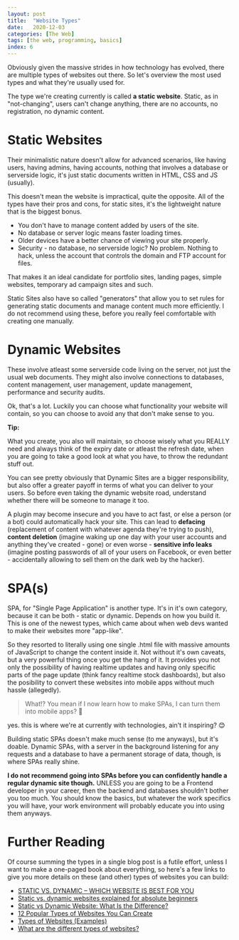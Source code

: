 ```yaml
---
layout: post
title:  "Website Types"
date:   2020-12-03
categories: [The Web]
tags: [the web, programming, basics]
index: 6
---
```


Obviously given the massive strides in how technology has evolved, there are multiple types of websites out there. So let's overview the most used types and what they're usually used for.

The type we're creating currently is called **a static website**. Static, as in "not-changing", users can't change anything, there are no accounts, no registration, no dynamic content.

# Static Websites

Their minimalistic nature doesn't allow for advanced scenarios, like having users, having admins, having accounts, nothing that involves a database or serverside logic, it's just static documents written in HTML, CSS and JS (usually).

This doesn't mean the website is impractical, quite the opposite. All of the types have their pros and cons, for static sites, it's the lightweight nature that is the biggest bonus. 

* You don't have to manage content added by users of the site.
* No database or server logic means faster loading times.
* Older devices have a better chance of viewing your site properly.
* Security - no database, no serverside logic? No problem. Nothing to hack, unless the account that controls the domain and FTP account for files.

That makes it an ideal candidate for portfolio sites, landing pages, simple websites, temporary ad campaign sites and such.

Static Sites also have so called "generators" that allow you to set rules for generating static documents and manage content much more efficiently. I do not recommend using these, before you really feel comfortable with creating one manually. 

# Dynamic Websites

These involve atleast some serverside code living on the server, not just the usual web documents. They might also involve connections to databases, content management, user management, update management, performance and security audits.

Ok, that's a lot. Luckily you can choose what functionality your website will contain, so you can choose to avoid any that don't make sense to you. 

**Tip:** 

What you create, you also will maintain, so choose wisely what you REALLY need and always think of the expiry date or atleast the refresh date, when you are going to take a good look at what you have, to throw the redundant stuff out. 


You can see pretty obviously that Dynamic Sites are a bigger responsibility, but also offer a greater payoff in terms of what you can deliver to your users. So before even taking the dynamic website road, understand whether there will be someone to manage it too. 

A plugin may become insecure and you have to act fast, or else a person (or a bot) could automatically hack your site. This can lead to **defacing** (replacement of content with whatever agenda they're trying to push), **content deletion** (imagine waking up one day with your user accounts and anything they've created - gone) or even worse - **sensitive info leaks** (imagine posting passwords of all of your users on Facebook, or even better - accidentally allowing to sell them on the dark web by the hacker).

# SPA(s)

SPA, for "Single Page Application" is another type. It's in it's own category, because it can be both - static or dynamic. Depends on how you build it. This is one of the newest types, which came about when web devs wanted to make their websites more "app-like". 

So they resorted to literally using one single .html file with massive amounts of JavaScript to change the content inside it. Not without it's own caveats, but a very powerful thing once you get the hang of it. It provides you not only the possibility of having realtime updates and having only specific parts of the page update (think fancy realtime stock dashboards), but also the posibility to convert these websites into mobile apps without much hassle (allegedly).

> What!? You mean if I now learn how to make SPAs, I can turn them into mobile apps? 🤯

yes. this is where we're at currently with technologies, ain't it inspiring? 😊

Building static SPAs doesn't make much sense (to me anyways), but it's doable. Dynamic SPAs, with a server in the background listening for any requests and a database to have a permanent storage of data, though, is where SPAs really shine.

**I do not recommend going into SPAs before you can confidently handle a regular dynamic site though.** UNLESS you are going to be a Frontend developer in your career, then the backend and databases shouldn't bother you too much. You should know the basics, but whatever the work specifics you will have, your work environment will probably educate you into using them anyways. 

# Further Reading

Of course summing the types in a single blog post is a futile effort, unless I want to make a one-paged book about everything, so here's a few links to give you more details on these (and other) types of websites you can build:

* [STATIC VS. DYNAMIC – WHICH WEBSITE IS BEST FOR YOU](https://vwm.com/blog/static-vs-dynamic-website-pros-cons/)
* [Static vs. dynamic websites explained for absolute beginners](https://jonpersson.co/blog/static-sites/)
* [Static vs Dynamic Website: What Is the Difference?](https://wpamelia.com/static-vs-dynamic-website/)
* [12 Popular Types of Websites You Can Create](https://www.hostgator.com/blog/popular-types-websites-create/)
* [Types of Websites (Examples)](https://websitesetup.org/types-of-websites-examples/)
* [What are the different types of websites?](https://www.expertmarket.co.uk/web-design/different-types-of-websites)